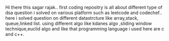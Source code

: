 Hi there this sagar rajak..
first coding repositry is all about different type of dsa question i solved on various platform such as 
leetcode and codechef..
here i solved question on different datastrcture like array,stack, queue,linked list.
using different  algo like kdanes algo ,sliding window technique,euclid algo and like that 
programming language i used here are c and c++.
